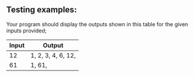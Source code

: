 ## Testing examples:

Your program should display the outputs shown in this table for the given inputs provided;

| Input     | Output                         |
| --------- | ------------------------------ |
| 12        | 1, 2, 3, 4, 6, 12,             |
| 61        | 1, 61,                         |
